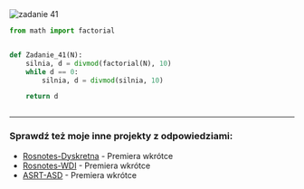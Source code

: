 <picture>
  <source srcset="../../srt/zbior_zadan/41.png" media="(prefers-color-scheme: light)">
  <source srcset="../../srt/zbior_zadan/black_41.png" media="(prefers-color-scheme: dark)">
  <img src="../../srt/zbior_zadan/black_41.png" alt="zadanie 41">
</picture>

```python
from math import factorial


def Zadanie_41(N):
    silnia, d = divmod(factorial(N), 10)
    while d == 0:
        silnia, d = divmod(silnia, 10)

    return d



```

---
### Sprawdź też moje inne projekty z odpowiedziami:
- [Rosnotes-Dyskretna](https://github.com/kamilGie/Rosnotes-Dyskretna) - Premiera wkrótce
- [Rosnotes-WDI](https://github.com/kamilGie/Rosnotes-WDI) - Premiera wkrótce
- [ASRT-ASD](https://github.com/kamilGie/Rosnotes-Dyskretna) - Premiera wkrótce
